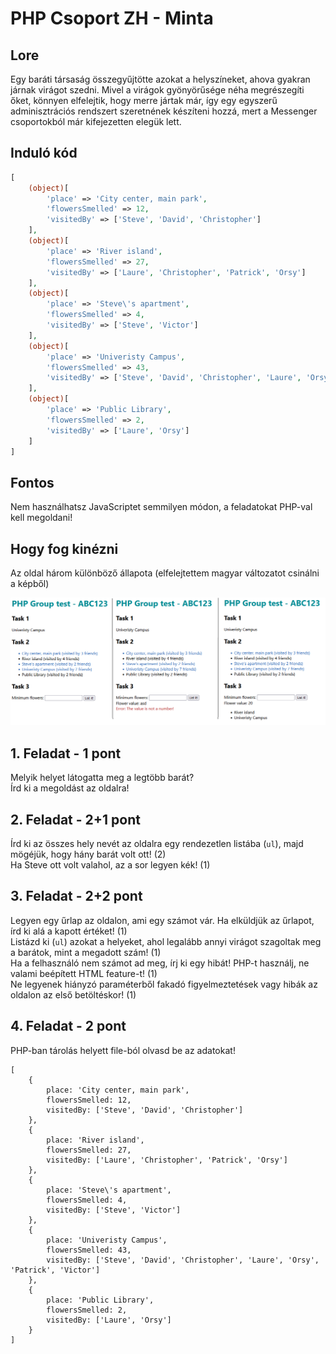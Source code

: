 # PHP Csoport ZH - Minta
## Lore
Egy baráti társaság összegyűjtötte azokat a helyszíneket, ahova gyakran járnak virágot szedni. Mivel a virágok gyönyörűsége néha megrészegíti őket, könnyen elfelejtik, hogy merre jártak már, így egy egyszerű adminisztrációs rendszert szeretnének készíteni hozzá, mert a Messenger csoportokból már kifejezetten elegük lett.

## Induló kód
```PHP
[
    (object)[
        'place' => 'City center, main park',
        'flowersSmelled' => 12,
        'visitedBy' => ['Steve', 'David', 'Christopher']
    ],
    (object)[
        'place' => 'River island',
        'flowersSmelled' => 27,
        'visitedBy' => ['Laure', 'Christopher', 'Patrick', 'Orsy']
    ],
    (object)[
        'place' => 'Steve\'s apartment',
        'flowersSmelled' => 4,
        'visitedBy' => ['Steve', 'Victor']
    ],
    (object)[
        'place' => 'Univeristy Campus',
        'flowersSmelled' => 43,
        'visitedBy' => ['Steve', 'David', 'Christopher', 'Laure', 'Orsy', 'Patrick', 'Victor']
    ],
    (object)[
        'place' => 'Public Library',
        'flowersSmelled' => 2,
        'visitedBy' => ['Laure', 'Orsy']
    ]
]
```

## Fontos
Nem használhatsz JavaScriptet semmilyen módon, a feladatokat PHP-val kell megoldani!

## Hogy fog kinézni
Az oldal három különböző állapota (elfelejtettem magyar változatot csinálni a képből)

![Példa kép a megoldásról](example.png)

## 1. Feladat - 1 pont
Melyik helyet látogatta meg a legtöbb barát?  
Írd ki a megoldást az oldalra!  

## 2. Feladat - 2+1 pont
Írd ki az összes hely nevét az oldalra egy rendezetlen listába (`ul`), majd mögéjük, hogy hány barát volt ott! (2)  
Ha Steve ott volt valahol, az a sor legyen kék! (1)  

## 3. Feladat - 2+2 pont
Legyen egy űrlap az oldalon, ami egy számot vár. Ha elküldjük az űrlapot, írd ki alá a kapott értéket! (1)  
Listázd ki (`ul`) azokat a helyeket, ahol legalább annyi virágot szagoltak meg a barátok, mint a megadott szám! (1)  
Ha a felhasználó nem számot ad meg, írj ki egy hibát! PHP-t használj, ne valami beépített HTML feature-t! (1)  
Ne legyenek hiányzó paraméterből fakadó figyelmeztetések vagy hibák az oldalon az első betöltéskor! (1)  

## 4. Feladat - 2 pont
PHP-ban tárolás helyett file-ból olvasd be az adatokat!


```JS
[
    {
        place: 'City center, main park',
        flowersSmelled: 12,
        visitedBy: ['Steve', 'David', 'Christopher']
    },
    {
        place: 'River island',
        flowersSmelled: 27,
        visitedBy: ['Laure', 'Christopher', 'Patrick', 'Orsy']
    },
    {
        place: 'Steve\'s apartment',
        flowersSmelled: 4,
        visitedBy: ['Steve', 'Victor']
    },
    {
        place: 'Univeristy Campus',
        flowersSmelled: 43,
        visitedBy: ['Steve', 'David', 'Christopher', 'Laure', 'Orsy', 'Patrick', 'Victor']
    },
    {
        place: 'Public Library',
        flowersSmelled: 2,
        visitedBy: ['Laure', 'Orsy']
    }
]
```